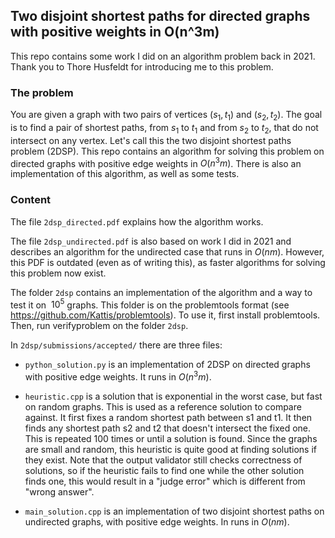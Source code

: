 ## Two disjoint shortest paths for directed graphs with positive weights in O(n^3m)

This repo contains some work I did on an algorithm problem back in 2021. 
Thank you to Thore Husfeldt for introducing me to this problem.

### The problem

You are given a graph with two pairs of vertices $(s_1, t_1)$ and $(s_2, t_2)$. The 
goal is to find a pair of shortest paths, from $s_1$ to $t_1$ and from $s_2$ to $t_2$, that
do not intersect on any vertex. Let's call this the two disjoint shortest paths problem
(2DSP). This repo contains an algorithm for solving this problem on directed graphs
with positive edge weights in $O(n^3m)$. There is also an implementation of this algorithm, as well as some tests.

### Content

The file `2dsp_directed.pdf` explains how the algorithm works. 

The file `2dsp_undirected.pdf` is also based on work I did in 2021 and describes an algorithm for the undirected case that runs in $O(nm)$. However, this PDF is outdated (even as of writing this), as faster algorithms for solving this problem now exist.

The folder `2dsp` contains 
an implementation of the algorithm and a way to test it on $~10^5$ graphs. This folder is on the 
problemtools format (see https://github.com/Kattis/problemtools). To use it, first install 
problemtools. Then, run verifyproblem on the folder `2dsp`.

In `2dsp/submissions/accepted/` there are three files:

* `python_solution.py` is an implementation of 2DSP on directed graphs with positive edge
weights. It runs in $O(n^3m)$.

* `heuristic.cpp` is a solution that is exponential in the worst case, but fast on random
graphs. This is used as a reference solution to compare against. It first fixes a random
 shortest path between s1 and t1. It then finds any shortest path s2 and t2 that doesn't
  intersect the fixed one. This is repeated 100 times or until a solution is found. Since 
  the graphs are small and random, this heuristic is quite good at finding solutions if 
  they exist. Note that the output validator still checks correctness of solutions, so
  if the heuristic fails to find one while the other solution finds one, this would 
  result in a "judge error" which is different from "wrong answer".

* `main_solution.cpp` is an implementation of two disjoint shortest paths on undirected
graphs, with positive edge weights. In runs in $O(nm)$. 
